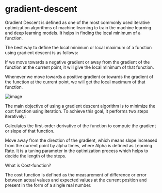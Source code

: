 # gradient-descent
Gradient Descent is defined as one of the most commonly used iterative optimization algorithms of machine learning to train the machine learning and deep learning models. It helps in finding the local minimum of a function.

The best way to define the local minimum or local maximum of a function using gradient descent is as follows:

If we move towards a negative gradient or away from the gradient of the function at the current point, it will give the local minimum of that function.

Whenever we move towards a positive gradient or towards the gradient of the function at the current point, we will get the local maximum of that function.

![image](https://user-images.githubusercontent.com/29706431/210067890-c2b0e163-ec20-4382-8fa3-50c9bc6f99ad.png)


The main objective of using a gradient descent algorithm is to minimize the cost function using iteration. To achieve this goal, it performs two steps iteratively:

Calculates the first-order derivative of the function to compute the gradient or slope of that function.

Move away from the direction of the gradient, which means slope increased from the current point by alpha times, where Alpha is defined as Learning Rate. It is a tuning parameter in the optimization process which helps to decide the length of the steps.


What is Cost-function?

The cost function is defined as the measurement of difference or error between actual values and expected values at the current position and present in the form of a single real number.
